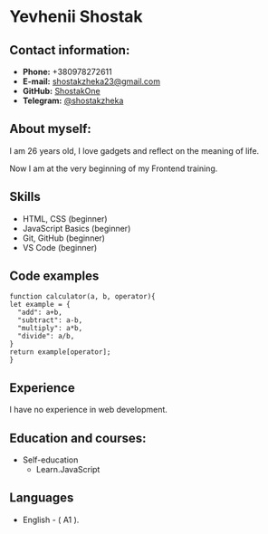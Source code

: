# Yevhenii Shostak

## Contact information:
* **Phone:** +380978272611
* **E-mail:** shostakzheka23@gmail.com
* **GitHub:** [ShostakOne](https://github.com/ShostakOne)
* **Telegram:** [@shostakzheka](https://t.me/shostakzheka)

## About myself:
I am 26 years old, I love gadgets and reflect on the meaning of life.

Now I am at the very beginning of my Frontend training.

## Skills
* HTML, CSS (beginner)
* JavaScript Basics (beginner)
* Git, GitHub (beginner)
* VS Code (beginner)

## Code examples
```
function calculator(a, b, operator){
let example = {
  "add": a+b,
  "subtract": a-b,
  "multiply": a*b,
  "divide": a/b,
}
return example[operator];
}
```
## Experience
I have no experience in web development.

## Education and courses:

* Self-education
  + Learn.JavaScript

## Languages
* English - ( А1 ).